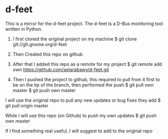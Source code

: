 d-feet
======

This is a mirror for the d-feet project. The d-feet is a D-Bus monitoring tool written in Python.

1. I first cloned the original project on my machine
   $ git clone git://git.gnome.org/d-feet

2. Then Created this repo on github

3. After that I added this repo as a remote for my project
   $ git remote add own https://github.com/aelarabawy/d-feet.git

4. Then I pushed the project to github, this required to pull from it first to be on the tip of the branch, then performed the push
  $ git pull own master
  $ git push own master


I will use the original repo to pull any new updates or bug fixes they add
  $ git pull origin master
  
While I will use this repo (on Github) to push my own updates
  $ git push own master
  
If I find something real useful, I will suggest to add to the original repo
